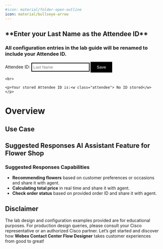 ```yaml
---
#icon: material/folder-open-outline
icon: material/bullseye-arrow
---
```


<style>
    /* Style for the button */
    button {
        background-color: black;
        color: white;
        border: none;
        padding: 10px 20px;
        cursor: pointer;
    }

    /* Style for the input element */
    input[type="text"] {
        border: 2px solid black;
        padding: 5px;
    }
</style>

<!-- Markdown content with embedded HTML -->
<div>
    <h2>**Enter your Last Name as the Attendee ID**</h2> 
    <h3>All configuration entries in the lab guide will be renamed to include your Attendee ID.</h3>
    <form id="info">
        <label for="attendee">Attendee ID:</label>
        <input type="text" id="attendee" name="attendee" placeholder="Last Name" required>
        <button onclick="setValues()">Save</button>
    </form>

    <br>

    <p>Your stored Attendee ID is:<w class="attendee"> No ID stored</w></p>
</div>

# Overview

## Use Case 

## Suggested Responses AI Assistant Feature for Flower Shop


### Suggested Responses Capabilities

- **Recommending flowers** based on customer preferences or occasions and share it with agent. 
- **Calculating total price** in real time and share it with agent.  
- **Check order status** based on provided order ID and share it with agent. 

    
## Disclaimer
The lab design and configuration examples provided are for educational purposes. For production design queries, please consult your Cisco representative or an authorized Cisco partner.
Let’s get started and discover how **Webex Contact Center Flow Designer** takes customer experiences from good to great!

